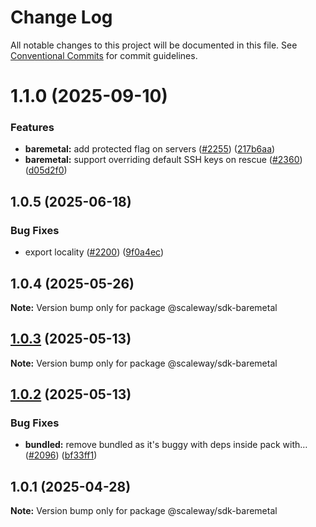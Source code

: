 # Change Log

All notable changes to this project will be documented in this file.
See [Conventional Commits](https://conventionalcommits.org) for commit guidelines.

# 1.1.0 (2025-09-10)

### Features

- **baremetal:** add protected flag on servers ([#2255](https://github.com/scaleway/scaleway-sdk-js/issues/2255)) ([217b6aa](https://github.com/scaleway/scaleway-sdk-js/commit/217b6aa1302c359c351a3d1e1f7eee44824781e0))
- **baremetal:** support overriding default SSH keys on rescue ([#2360](https://github.com/scaleway/scaleway-sdk-js/issues/2360)) ([d05d2f0](https://github.com/scaleway/scaleway-sdk-js/commit/d05d2f0f6c45c72f456f10ac25d8225d501becb7))

## 1.0.5 (2025-06-18)

### Bug Fixes

- export locality ([#2200](https://github.com/scaleway/scaleway-sdk-js/issues/2200)) ([9f0a4ec](https://github.com/scaleway/scaleway-sdk-js/commit/9f0a4ec19e377cd90c5829604467c09a2088a38c))

## 1.0.4 (2025-05-26)

**Note:** Version bump only for package @scaleway/sdk-baremetal

## [1.0.3](https://github.com/scaleway/scaleway-sdk-js/compare/@scaleway/sdk-baremetal@1.0.2...@scaleway/sdk-baremetal@1.0.3) (2025-05-13)

**Note:** Version bump only for package @scaleway/sdk-baremetal

## [1.0.2](https://github.com/scaleway/scaleway-sdk-js/compare/@scaleway/sdk-baremetal@1.0.1...@scaleway/sdk-baremetal@1.0.2) (2025-05-13)

### Bug Fixes

- **bundled:** remove bundled as it's buggy with deps inside pack with… ([#2096](https://github.com/scaleway/scaleway-sdk-js/issues/2096)) ([bf33ff1](https://github.com/scaleway/scaleway-sdk-js/commit/bf33ff1f9cdd951add94817dac27239c86ef5437))

## 1.0.1 (2025-04-28)

**Note:** Version bump only for package @scaleway/sdk-baremetal
